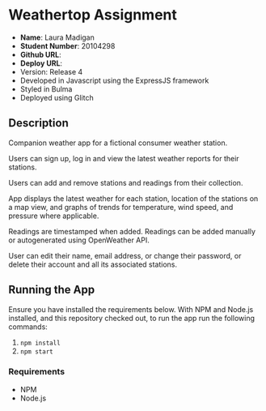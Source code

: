 # Weathertop Assignment

* **Name**: Laura Madigan
* **Student Number**: 20104298
* **Github URL**: 
* **Deploy URL**: 
* Version: Release 4
* Developed in Javascript using the ExpressJS framework
* Styled in Bulma
* Deployed using Glitch

## Description

Companion weather app for a fictional consumer weather station.

Users can sign up, log in and view the latest weather reports for their stations.

Users can add and remove stations and readings from their collection.

App displays the latest weather for each station, location of the stations on a map view, and graphs of trends for temperature, wind speed, and pressure where applicable.

Readings are timestamped when added. Readings can be added manually or autogenerated using OpenWeather API.

User can edit their name, email address, or change their password, or delete their account and all its associated stations.

## Running the App

Ensure you have installed the requirements below. With NPM and Node.js installed, and this repository checked out, to run the app run the following commands:

1. `npm install`
2. `npm start`

### Requirements
* NPM
* Node.js